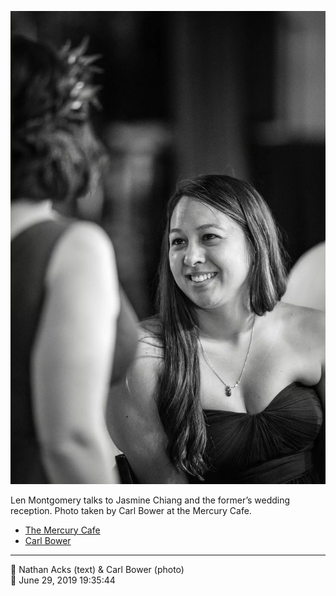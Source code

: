 ![Len Montgomery talks to Jasmine Chiang](assets/2019-06-29-set-3-the-reception-57.webp)

Len Montgomery talks to Jasmine Chiang and the former’s wedding reception. Photo taken by Carl Bower at the Mercury Cafe.

* [The Mercury Cafe](http://mercurycafe.com)
* [Carl Bower](https://carlbowerphotos.com)

- - - -

<span aria-hidden="true">👥</span> Nathan Acks (text) & Carl Bower (photo)  
<span aria-hidden="true">📅</span> June 29, 2019 19:35:44
